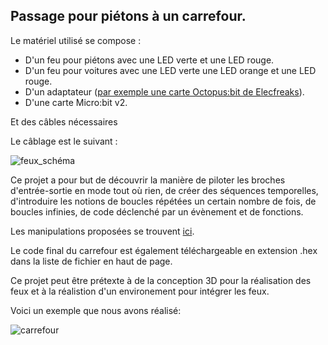 ## Passage pour piétons à un carrefour.

Le matériel utilisé se compose :

- D'un feu pour piétons avec une LED verte et une LED rouge.
- D'un feu pour voitures avec une LED verte une LED orange et une LED rouge.
- D'un adaptateur ([par exemple une carte Octopus:bit de Elecfreaks](https://www.elecfreaks.com/learn-en/microbitKit/Tinker_Kit/octopus_bit.html)).
- D'une carte Micro:bit v2.

Et des câbles nécessaires

Le câblage est le suivant :

![feux_schéma](https://github.com/user-attachments/assets/cfc25391-d370-468f-9fa9-1e4ecd0ab482)

Ce projet a pour but de découvrir la manière de piloter les broches d'entrée-sortie en mode tout où rien, de créer des séquences temporelles, d'introduire les notions de boucles répétées un certain nombre de fois, de boucles infinies, de code déclenché par un évènement et de fonctions.

Les manipulations proposées se trouvent [ici](Carrefour.pdf).

Le code final du carrefour est également téléchargeable en extension .hex dans la liste de fichier en haut de page.

Ce projet peut être prétexte à de la conception 3D pour la réalisation des feux et à la réalistion d'un environement pour intégrer les feux.

Voici un exemple que nous avons réalisé:

![carrefour](https://github.com/user-attachments/assets/b5d30c0f-f059-4ed2-8948-392c02702419)
